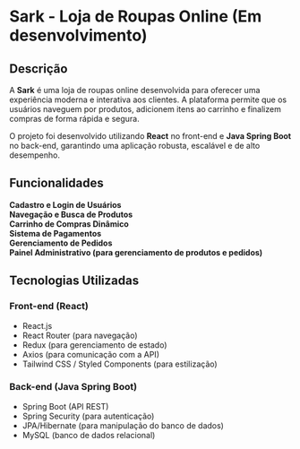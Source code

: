 #  Sark - Loja de Roupas Online (Em desenvolvimento)

## Descrição

A **Sark** é uma loja de roupas online desenvolvida para oferecer uma experiência moderna e interativa aos clientes. A plataforma permite que os usuários naveguem por produtos, adicionem itens ao carrinho e finalizem compras de forma rápida e segura. 

O projeto foi desenvolvido utilizando **React** no front-end e **Java Spring Boot** no back-end, garantindo uma aplicação robusta, escalável e de alto desempenho.

## Funcionalidades

 **Cadastro e Login de Usuários**  
 **Navegação e Busca de Produtos**  
 **Carrinho de Compras Dinâmico**  
 **Sistema de Pagamentos**  
 **Gerenciamento de Pedidos**  
 **Painel Administrativo (para gerenciamento de produtos e pedidos)**  

##  Tecnologias Utilizadas

### **Front-end** (React)
- React.js
- React Router (para navegação)
- Redux (para gerenciamento de estado)
- Axios (para comunicação com a API)
- Tailwind CSS / Styled Components (para estilização)

### **Back-end** (Java Spring Boot)
- Spring Boot (API REST)
- Spring Security (para autenticação)
- JPA/Hibernate (para manipulação do banco de dados)
- MySQL (banco de dados relacional)
